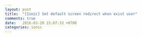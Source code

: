 ```yaml
---
layout: post
title:  "[Ionic] Set default screen redirect when exist user"
comments: true
date:   2016-03-20 15:07:33 +0700
categories: ionic
---
```

